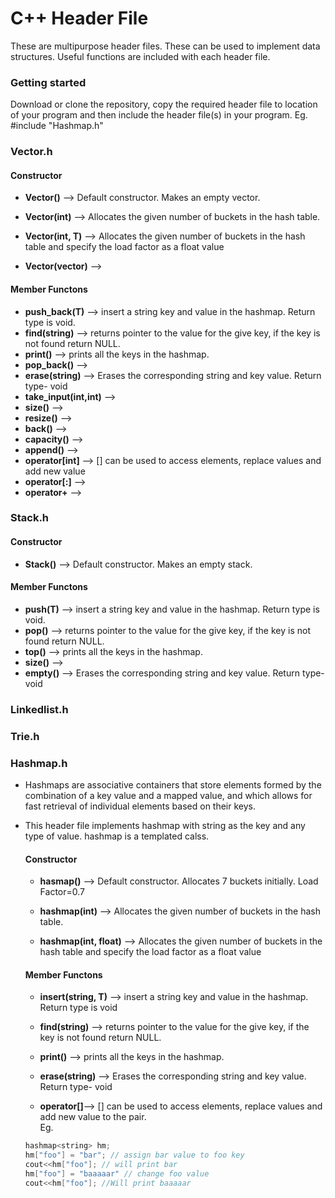 # C++ Header File
These are multipurpose header files. These can be used to implement data structures. Useful functions are included with each header file.

### Getting started
Download or clone the repository, copy the required header file to location of your program and then include the header file(s) in your program. Eg. #include "Hashmap.h"
### Vector.h
#### Constructor
* **Vector()**  -->  Default constructor. Makes an empty vector.

* **Vector(int)** --> Allocates the given number of buckets in the hash table.
* **Vector(int, T)** -->  Allocates the given number of buckets in the hash table and specify the load factor as a float value
* **Vector(vector<T>)** -->
#### Member Functons
* **push_back(T)** --> insert a string key and value in the hashmap. Return type is void.
* **find(string)** --> returns pointer to the value for the give key, if the key is not found return NULL.
* **print()** --> prints all the keys in the hashmap.
* **pop_back()** -->
* **erase(string)** --> Erases the corresponding string and key value. Return type- void
* **take_input(int,int)** -->
* **size()** -->
* **resize()** -->
* **back()** -->
* **capacity()** -->
* **append()** -->
* **operator[int]** --> [] can be used to access elements, replace values and add new value
* **operator[:]** -->
* **operator+** -->

### Stack.h
#### Constructor
* **Stack()**  -->  Default constructor. Makes an empty stack.

#### Member Functons
* **push(T)** --> insert a string key and value in the hashmap. Return type is void.
* **pop()** --> returns pointer to the value for the give key, if the key is not found return NULL.
* **top()** --> prints all the keys in the hashmap.
* **size()** -->
* **empty()** --> Erases the corresponding string and key value. Return type- void

### Linkedlist.h

### Trie.h
### Hashmap.h
* Hashmaps are associative containers that store elements formed by the combination of a key value and a mapped value, and which allows for fast retrieval of individual elements based on their keys.  

* This header file implements hashmap with string as the key and any type of value. hashmap is a templated calss.
    #### Constructor
    * **hasmap()**  -->  Default constructor. Allocates 7 buckets initially. Load Factor=0.7

    * **hashmap(int)** --> Allocates the given number of buckets in the hash table.
    * **hashmap(int, float)** -->  Allocates the given number of buckets in the hash table and specify the load factor as a float value

    #### Member Functons
    * **insert(string, T)** --> insert a string key and value in the hashmap. Return type is void

    * **find(string)** --> returns pointer to the value for the give key, if the key is not found return NULL.
    * **print()** --> prints all the keys in the hashmap.
    * **erase(string)** --> Erases the corresponding string and key value. Return type- void

    * **operator[]**--> [] can be used to access elements, replace values and add new value to the pair. <br>  Eg.<br>
    ```cpp
    hashmap<string> hm;
    hm["foo"] = "bar"; // assign bar value to foo key
    cout<<hm["foo"]; // will print bar
    hm["foo"] = "baaaaar" // change foo value
    cout<<hm["foo"]; //Will print baaaaar
    ```

